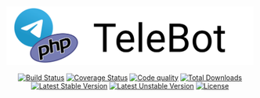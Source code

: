 <p align="center">
<a href="https://github.com/westacks/php-telebot-sdk"><img src="./docs/assets/logo.svg" alt="Project Logo"></a>
</p>

<p align="center">
<a href="https://travis-ci.org/westacks/php-telebot-sdk"><img src="https://travis-ci.org/westacks/php-telebot-sdk.svg" alt="Build Status"></a>
<a href='https://coveralls.io/github/westacks/php-telebot-sdk'><img src='https://coveralls.io/repos/github/westacks/php-telebot-sdk/badge.svg' alt='Coverage Status' /></a>
<a href="https://scrutinizer-ci.com/g/westacks/php-telebot-sdk/"><img alt="Code quality" src="https://img.shields.io/scrutinizer/quality/g/westacks/php-telebot-sdk"></a>
<a href="https://packagist.org/packages/westacks/php-telebot-sdk"><img src="https://poser.pugx.org/westacks/php-telebot-sdk/d/total.svg" alt="Total Downloads"></a>
<a href="https://packagist.org/packages/westacks/php-telebot-sdk"><img src="https://poser.pugx.org/westacks/php-telebot-sdk/v/stable.svg" alt="Latest Stable Version"></a>
<a href="https://packagist.org/packages/westacks/php-telebot-sdk"><img src="https://poser.pugx.org/westacks/php-telebot-sdk/v/unstable.svg" alt="Latest Unstable Version"></a>
<a href="https://packagist.org/packages/westacks/php-telebot-sdk"><img src="https://poser.pugx.org/westacks/php-telebot-sdk/license.svg" alt="License"></a>
</p>
